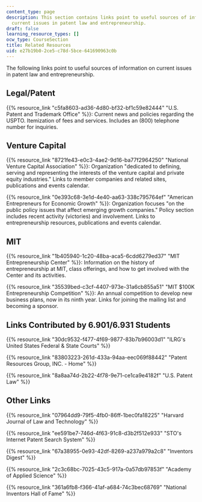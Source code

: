 ```yaml
---
content_type: page
description: This section contains links point to useful sources of information on
  current issues in patent law and entrepreneurship.
draft: false
learning_resource_types: []
ocw_type: CourseSection
title: Related Resources
uid: e27b19b0-2ce5-c78d-5bce-641690963c0b
---
```

The following links point to useful sources of information on current issues in patent law and entrepreneurship.

## **Legal/Patent**

{{% resource_link "c5fa8603-ad36-4d80-bf32-bf1c59e82444" "U.S. Patent and Trademark Office" %}}: Current news and policies regarding the USPTO. Itemization of fees and services. Includes an (800) telephone number for inquiries.

## **Venture Capital**

{{% resource_link "8721fe43-e0c3-4ae2-9d16-ba77f2964250" "National Venture Capital Association" %}}: Organization "dedicated to defining, serving and representing the interests of the venture capital and private equity industries." Links to member companies and related sites, publications and events calendar.

{{% resource_link "0e393c68-3e1d-4e40-aa63-338c795764ef" "American Entrepreneurs for Economic Growth" %}}: Organization focuses "on the public policy issues that affect emerging growth companies." Policy section includes recent activity (victories) and involvement. Links to entrepreneurship resources, publications and events calendar.

## **MIT**

{{% resource_link "1b405940-1c20-48ba-aca5-6cdd6279ed37" "MIT Entrepreneurship Center" %}}: Information on the history of entrepreneurship at MIT, class offerings, and how to get involved with the Center and its activities.

{{% resource_link "35539bed-c3cf-4407-973e-31a6cb855a51" "MIT $100K Entrepreneurship Competition" %}}: An annual competition to develop new business plans, now in its ninth year. Links for joining the mailing list and becoming a sponsor.

## **Links Contributed by 6.901/6.931 Students**

{{% resource_link "30dc9532-f477-4f69-9877-83b7b96003d1" "ILRG's United States Federal & State Courts" %}}

{{% resource_link "83803223-261d-433a-94aa-eec069f88442" "Patent Resources Group, INC. - Home" %}}

{{% resource_link "8a8aa74d-2b22-4f78-9e71-ce1ca9e4182f" "U.S. Patent Law" %}}

## **Other Links**

{{% resource_link "07964dd9-79f5-4fb0-86ff-1bec0fa18225" "Harvard Journal of Law and Technology" %}}

{{% resource_link "ee591be7-746d-4f63-91c8-d3b2f512e933" "STO's Internet Patent Search System" %}}

{{% resource_link "67a38955-0e93-42df-8269-a237a979a2c8" "Inventors Digest" %}}

{{% resource_link "2c3c68bc-7025-43c5-917a-0a57db97853f" "Academy of Applied Science" %}}

{{% resource_link "361a6fb8-f366-41af-a684-74c3bec68769" "National Inventors Hall of Fame" %}}